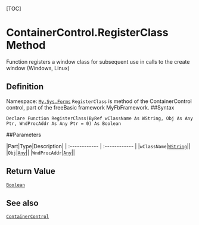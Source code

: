 [TOC]
# ContainerControl.RegisterClass Method
Function registers a window class for subsequent use in calls to the create window (Windows, Linux)
## Definition
Namespace: [`My.Sys.Forms`](My.Sys.Forms.md)
`RegisterClass` is method of the ContainerControl control, part of the freeBasic framework MyFbFramework.
##Syntax
```freeBasic
Declare Function RegisterClass(ByRef wClassName As WString, Obj As Any Ptr, WndProcAddr As Any Ptr = 0) As Boolean
```

##Parameters

|Part|Type|Description|
| :------------ | :------------ |
|`wClassName`|[`WString`]("https://www.freebasic.net/wiki/KeyPgWString")||
|`Obj`|[`Any`]("https://www.freebasic.net/wiki/KeyPgAny")||
|`WndProcAddr`|[`Any`]("https://www.freebasic.net/wiki/KeyPgAny")||

## Return Value
[`Boolean`]("https://www.freebasic.net/wiki/KeyPgBoolean")
## See also
[`ContainerControl`](ContainerControl.md)
